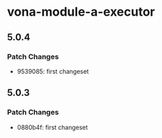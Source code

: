 # vona-module-a-executor

## 5.0.4

### Patch Changes

- 9539085: first changeset

## 5.0.3

### Patch Changes

- 0880b4f: first changeset

